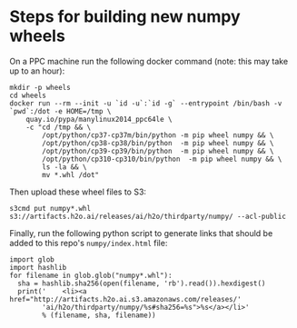 # Steps for building new numpy wheels

On a PPC machine run the following docker command (note: this may take up to an hour):
```
mkdir -p wheels 
cd wheels
docker run --rm --init -u `id -u`:`id -g` --entrypoint /bin/bash -v `pwd`:/dot -e HOME=/tmp \
    quay.io/pypa/manylinux2014_ppc64le \
    -c "cd /tmp && \
        /opt/python/cp37-cp37m/bin/python -m pip wheel numpy && \
        /opt/python/cp38-cp38/bin/python  -m pip wheel numpy && \
        /opt/python/cp39-cp39/bin/python  -m pip wheel numpy && \
        /opt/python/cp310-cp310/bin/python  -m pip wheel numpy && \
        ls -la && \
        mv *.whl /dot"
```

Then upload these wheel files to S3:
```
s3cmd put numpy*.whl s3://artifacts.h2o.ai/releases/ai/h2o/thirdparty/numpy/ --acl-public
```

Finally, run the following python script to generate links that should be added to this repo's `numpy/index.html` file:
```
import glob
import hashlib
for filename in glob.glob("numpy*.whl"):
  sha = hashlib.sha256(open(filename, 'rb').read()).hexdigest()
  print('    <li><a href="http://artifacts.h2o.ai.s3.amazonaws.com/releases/'
        'ai/h2o/thirdparty/numpy/%s#sha256=%s">%s</a></li>'
        % (filename, sha, filename))
```
